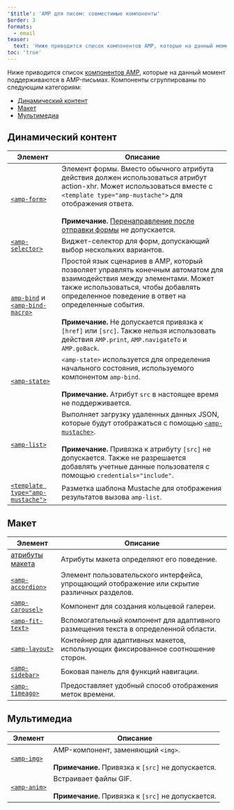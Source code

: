 ```yaml
---
'$title': 'AMP для писем: совместимые компоненты'
$order: 3
formats:
  - email
teaser:
  text: 'Ниже приводится список компонентов AMP, которые на данный момент поддерживаются в AMP-письмах. Компоненты сгруппированы по следующим категориям:'
toc: 'true'
---
```


<!--
This file is imported from https://github.com/ampproject/amphtml/blob/master/spec/email/amp-email-components.md.
Please do not change this file.
If you have found a bug or an issue please
have a look and request a pull request there.
-->

<!---
Copyright 2018 The AMP HTML Authors. All Rights Reserved.

Licensed under the Apache License, Version 2.0 (the "License");
you may not use this file except in compliance with the License.
You may obtain a copy of the License at

      http://www.apache.org/licenses/LICENSE-2.0

Unless required by applicable law or agreed to in writing, software
distributed under the License is distributed on an "AS-IS" BASIS,
WITHOUT WARRANTIES OR CONDITIONS OF ANY KIND, either express or implied.
See the License for the specific language governing permissions and
limitations under the License.
-->

Ниже приводится список [компонентов AMP](https://amp.dev/documentation/components/?format=email), которые на данный момент поддерживаются в AMP-письмах. Компоненты сгруппированы по следующим категориям:

- [Динамический контент](#dynamic-content)
- [Макет](#layout)
- [Мультимедиа](#media)

## Динамический контент <a name="dynamic-content"></a>

| Элемент                                                                                                                                                                       | Описание                                                                                                                                                                                                                                                                                                                                                                      |
| ----------------------------------------------------------------------------------------------------------------------------------------------------------------------------- | ----------------------------------------------------------------------------------------------------------------------------------------------------------------------------------------------------------------------------------------------------------------------------------------------------------------------------------------------------------------------------- |
| [`<amp-form>`](https://amp.dev/documentation/components/amp-form)                                                                                                             | Элемент формы. Вместо обычного атрибута действия должен использоваться атрибут action-xhr. Может использоваться вместе с `<template type="amp-mustache">` для отображения ответа. <br><br>**Примечание.** [Перенаправление после отправки формы](https://amp.dev/documentation/components/amp-form/#redirecting-after-a-submission) не допускается.                           |
| [`<amp-selector>`](https://amp.dev/documentation/components/amp-selector)                                                                                                     | Виджет-селектор для форм, допускающий выбор нескольких вариантов.                                                                                                                                                                                                                                                                                                             |
| [`amp-bind`](https://amp.dev/documentation/components/amp-bind) и [`<amp-bind-macro>`](https://amp.dev/documentation/components/amp-bind#defining-macros-with-amp-bind-macro) | Простой язык сценариев в AMP, который позволяет управлять конечным автоматом для взаимодействия между элементами. Может также использоваться, чтобы добавлять определенное поведение в ответ на определенные события.<br><br>**Примечание.** Не допускается привязка к `[href]` или `[src]`. Также нельзя использовать действия `AMP.print`, `AMP.navigateTo` и `AMP.goBack`. |
| [`<amp-state>`](https://amp.dev/documentation/components/amp-bind#%3Camp-state%3E-specification)                                                                              | `<amp-state>` используется для определения начального состояния, используемого компонентом `amp-bind`. <br><br>**Примечание.** Атрибут `src` в настоящее время не поддерживается.                                                                                                                                                                                             |
| [`<amp-list>`](https://amp.dev/documentation/components/amp-list)                                                                                                             | Выполняет загрузку удаленных данных JSON, которые будут отображаться с помощью [`<amp-mustache>`](https://amp.dev/documentation/components/amp-mustache).<br><br>**Примечание.** Привязка к атрибуту `[src]` не допускается. Также не разрешается добавлять учетные данные пользователя с помощью `credentials="include"`.                                                    |
| [`<template type="amp-mustache">`](https://amp.dev/documentation/components/amp-mustache)                                                                                     | Разметка шаблона Mustache для отображения результатов вызова `amp-list`.                                                                                                                                                                                                                                                                                                      |

## Макет <a name="layout"></a>

| Элемент                                                                                                        | Описание                                                                                     |
| -------------------------------------------------------------------------------------------------------------- | -------------------------------------------------------------------------------------------- |
| [атрибуты макета](https://amp.dev/documentation/guides-and-tutorials/learn/amp-html-layout/#layout-attributes) | Атрибуты макета определяют его поведение.                                                    |
| [`<amp-accordion>`](https://amp.dev/documentation/components/amp-accordion)                                    | Элемент пользовательского интерфейса, упрощающий отображение или скрытие различных разделов. |
| [`<amp-carousel>`](https://amp.dev/documentation/components/amp-carousel)                                      | Компонент для создания кольцевой галереи.                                                    |
| [`<amp-fit-text>`](https://amp.dev/documentation/components/amp-fit-text)                                      | Вспомогательный компонент для адаптивного размещения текста в определенной области.          |
| [`<amp-layout>`](https://amp.dev/documentation/components/amp-layout)                                          | Контейнер для адаптивных макетов, использующих фиксированное соотношение сторон.             |
| [`<amp-sidebar>`](https://amp.dev/documentation/components/amp-sidebar)                                        | Боковая панель для функций навигации.                                                        |
| [`<amp-timeago>`](https://amp.dev/documentation/components/amp-timeago)                                        | Предоставляет удобный способ отображения меток времени.                                      |

## Мультимедиа <a name="media"></a>

| Элемент                                                           | Описание                                                                                      |
| ----------------------------------------------------------------- | --------------------------------------------------------------------------------------------- |
| [`<amp-img>`](https://amp.dev/documentation/components/amp-img)   | AMP-компонент, заменяющий `<img>`. <br><br>**Примечание.** Привязка к `[src]` не допускается. |
| [`<amp-anim>`](https://amp.dev/documentation/components/amp-anim) | Встраивает файлы GIF. <br><br>**Примечание.** Привязка к `[src]` не допускается.              |

